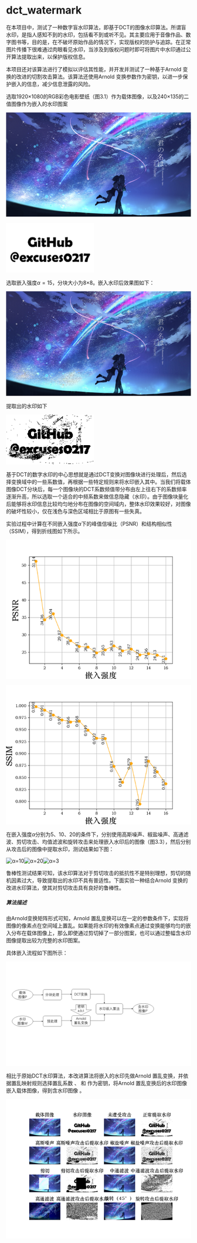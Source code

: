 # dct_watermark
在本项目中，测试了一种数字盲水印算法，即基于DCT的图像水印算法。所谓盲水印，是指人感知不到的水印，包括看不到或听不见。其主要应用于音像作品、数字图书等，目的是，在不破坏原始作品的情况下，实现版权的防护与追踪。在正常图片传播下很难通过肉眼看见水印，当涉及到版权问题时即可将图片中水印通过公开算法提取出来，以保护版权信息。

本项目还对该算法进行了模拟以评估其性能，并开发并测试了一种基于Arnold 变换的改进的切割攻击算法。该算法还使用Arnold 变换参数作为密钥，以进一步保护嵌入的信息，减少信息泄露的风险。

选取1920×1080的RGB彩色电影壁纸（图3.1）作为载体图像，以及240×135的二值图像作为嵌入的水印图案

![backgrd](dct_test/backgrd.png)

![githubmark240-135](dct_test\githubmark240-135.png)

选取嵌入强度$\alpha=15$，分块大小为8×8。嵌入水印后效果图如下：

![alpha=15](img/alpha=15.png)

提取出的水印如下

![alpha=15_watermark](img/alpha=15_watermark.png)

基于DCT的数字水印的中心思想就是通过DCT变换对图像块进行处理后，然后选择变换域中的一些系数值，再根据一些特定规则来将水印嵌入其中。当我们将载体图像DCT分块后，每一个图像块的DCT系数频值带分布由左上往右下的系数频率逐渐升高，所以选取一个适合的中频系数来做信息隐藏（水印）。由于图像块量化后能够将水印信息比较均匀地分布在图像的空间域内，整体水印效果较好，对图像的破坏性较小，仅在浅色与深色区域相比于原图有一些失真。

实验过程中计算在不同嵌入强度$\alpha$下的峰值信噪比（PSNR）和结构相似性（SSIM），得到折线图如下所示。

![嵌入强度-PSNR](嵌入强度-PSNR.png)

![嵌入强度-SSIM](嵌入强度-SSIM.png)

在嵌入强度$\alpha$分别为5、10、20的条件下，分别使用高斯噪声、椒盐噪声、高通滤波、剪切攻击、均值滤波和旋转攻击来处理嵌入水印后的图像（图3.3），然后分别从攻击后的图像中提取水印，测试结果如下图：

![α=10](α=10.png)![α=20](α=20.png)![α=3](α=3.png)

鲁棒性测试结果可知，该水印算法对于剪切攻击的抵抗性不是特别理想，剪切的随机因素过大，导致提取出的水印不具有普适性。下面实验一种结合Arnold 变换的改进水印算法，使其对剪切攻击具有良好的鲁棒性。

 

##### 算法描述

由Arnold变换矩阵形式可知，Arnold 置乱变换可以在一定的参数条件下，实现将图像的像素点在空间域上置乱。如果能将水印的有效像素点通过变换能够均匀的嵌入分布在载体图像上，那么即使通过剪切掉了一部分图案，也可以通过整幅含水印图像提取出较为完整的水印图案。

具体嵌入流程如下图所示：

![流程图](./流程图.png)

相比于原始DCT水印算法，本改进算法将嵌入的水印先做Arnold 置乱变换，并依据置乱映射规则选择置乱系数                                、  和  作为密钥，将Arnold 置乱变换后的水印图像嵌入载体图像，得到含水印图像  。

![总对比图](总对比图.png)

